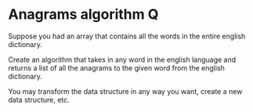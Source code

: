 # Anagrams algorithm Q

Suppose you had an array that contains all the words in the entire english dictionary.

Create an algorithm that takes in any word in the english language and returns a list of all the anagrams to the given word from the english dictionary.

You may transform the data structure in any way you want, create a new data structure, etc. 
